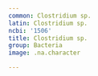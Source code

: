 ```yaml
---
common: Clostridium sp.
latin: Clostridium sp.
ncbi: '1506'
title: Clostridium sp.
group: Bacteria
image: .na.character

---
```

